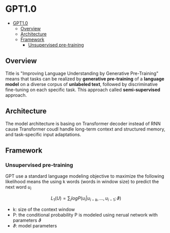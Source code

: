 # GPT1.0

- [GPT1.0](#gpt10)
  - [Overview](#overview)
  - [Architecture](#architecture)
  - [Framework](#framework)
    - [Unsupervised pre-training](#unsupervised-pre-training)

## Overview

Title is "Improving Language Understanding by Generative Pre-Training" means that tasks can be realized by **generative pre-training** of a **language model** on a diverse corpus of **unlabeled text**, followed by discriminative fine-tuning on each specific task. This approach called **semi-supervised** approach.

## Architecture

The model architecture is basing on Transformer decoder instead of RNN cause Transformer coudl handle long-term context and structured memory, and task-specific input adaptations.

## Framework

### Unsupervised pre-training

GPT use a standard language modeling objective to maximize the following likelihood means the using k words (words in window size) to predict the next word $u_i$

$$
L_1(U) = \sum_i logP(u_i|u_{i-k},...,u_{i-1};\vartheta)
$$

- k: size of the context window
- P: the conditional probability P is modeled using nerual network with parameters $\vartheta$
- $\vartheta$: model parameters
